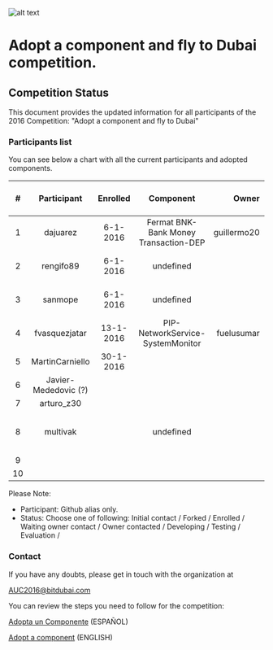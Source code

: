 ![alt text](https://github.com/bitDubai/media-kit/blob/master/Readme%20Image/Fermat%20Logotype/Fermat_Logo_3D.png "Fermat Logo")

# Adopt a component and fly to Dubai competition.

## Competition Status
This document provides the updated information for all participants of the 2016 Competition: "Adopt a component and fly to Dubai"

### Participants list

You can see below a chart with all the current participants and adopted components. 

| # | Participant | Enrolled |  Component | Owner | Status | Comments | Score | Amount Collected [USD] |
|:---:|:---:|:---:|:---:|---:|:---:|:---:|:---:|:---:|
|1|dajuarez|6-1-2016| Fermat BNK-Bank Money Transaction-DEP | guillermo20 |owner contacted||||
|2|rengifo89|6-1-2016| undefined | |initial contact only |isue #8|||
|3|sanmope|6-1-2016 | undefined | | initial contact only |isue #9|||
|4|fvasquezjatar|13-1-2016 |PIP-NetworkService-SystemMonitor |fuelusumar| waiting owner contact ||||
|5|MartinCarniello |30-1-2016| | | |martincarniello@gmail.com|||
|6|Javier-Mededovic (?) | | | | |mededovic_543@yahoo.com.ar|||
|7|arturo_z30| | | | |issue#1 27-12-2015 empty|||
|8|multivak| |undefined | | repor forked - not enrolled | issue #10 6-1-2016|||
|9| | | | | ||||
|10| | | | | ||||


Please Note: 
* Participant: Github alias only.
* Status: Choose one of following:  Initial contact / Forked / Enrolled / Waiting owner contact / Owner contacted / Developing / Testing / Evaluation / 


### Contact	
If you have any doubts, please get in touch with the organization at

AUC2016@bitdubai.com

You can review the steps you need to follow for the competition:

[Adopta un Componente](http://bitdubai.com/wp/adopta-un-componente) (ESPAÑOL)

[Adopt a component](http://bitdubai.com/wp/adopt-a-component) (ENGLISH)

